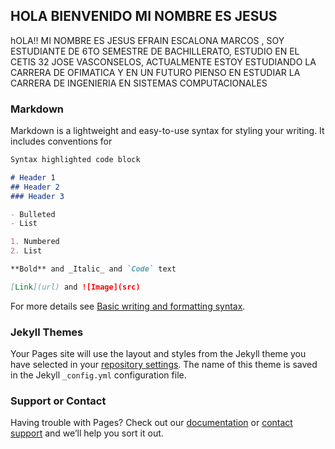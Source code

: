 ## HOLA BIENVENIDO MI NOMBRE ES JESUS 

hOLA!! MI NOMBRE ES JESUS  EFRAIN ESCALONA MARCOS , SOY ESTUDIANTE DE 6TO SEMESTRE DE BACHILLERATO, ESTUDIO EN EL CETIS 32 JOSE VASCONSELOS, ACTUALMENTE ESTOY ESTUDIANDO LA CARRERA DE OFIMATICA Y EN UN FUTURO PIENSO EN ESTUDIAR LA CARRERA DE  INGENIERIA EN SISTEMAS COMPUTACIONALES

### Markdown

Markdown is a lightweight and easy-to-use syntax for styling your writing. It includes conventions for

```markdown
Syntax highlighted code block

# Header 1
## Header 2
### Header 3

- Bulleted
- List

1. Numbered
2. List

**Bold** and _Italic_ and `Code` text

[Link](url) and ![Image](src)
```

For more details see [Basic writing and formatting syntax](https://docs.github.com/en/github/writing-on-github/getting-started-with-writing-and-formatting-on-github/basic-writing-and-formatting-syntax).

### Jekyll Themes

Your Pages site will use the layout and styles from the Jekyll theme you have selected in your [repository settings](https://github.com/CHUCHO1015/CHUCHO1015.github.io/settings/pages). The name of this theme is saved in the Jekyll `_config.yml` configuration file.

### Support or Contact

Having trouble with Pages? Check out our [documentation](https://docs.github.com/categories/github-pages-basics/) or [contact support](https://support.github.com/contact) and we’ll help you sort it out.
